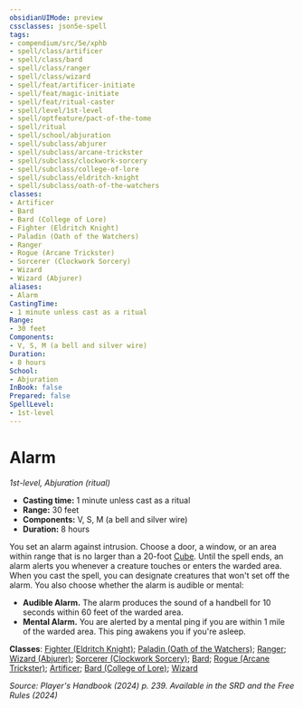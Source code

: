 ```yaml
---
obsidianUIMode: preview
cssclasses: json5e-spell
tags:
- compendium/src/5e/xphb
- spell/class/artificer
- spell/class/bard
- spell/class/ranger
- spell/class/wizard
- spell/feat/artificer-initiate
- spell/feat/magic-initiate
- spell/feat/ritual-caster
- spell/level/1st-level
- spell/optfeature/pact-of-the-tome
- spell/ritual
- spell/school/abjuration
- spell/subclass/abjurer
- spell/subclass/arcane-trickster
- spell/subclass/clockwork-sorcery
- spell/subclass/college-of-lore
- spell/subclass/eldritch-knight
- spell/subclass/oath-of-the-watchers
classes:
- Artificer
- Bard
- Bard (College of Lore)
- Fighter (Eldritch Knight)
- Paladin (Oath of the Watchers)
- Ranger
- Rogue (Arcane Trickster)
- Sorcerer (Clockwork Sorcery)
- Wizard
- Wizard (Abjurer)
aliases:
- Alarm
CastingTime: 
- 1 minute unless cast as a ritual
Range:
- 30 feet
Components:
- V, S, M (a bell and silver wire)
Duration:
- 8 hours
School:
- Abjuration
InBook: false
Prepared: false
SpellLevel:
- 1st-level
---
```

# Alarm
*1st-level, Abjuration (ritual)*  


- **Casting time:** 1 minute unless cast as a ritual
- **Range:** 30 feet
- **Components:** V, S, M (a bell and silver wire)
- **Duration:** 8 hours

You set an alarm against intrusion. Choose a door, a window, or an area within range that is no larger than a 20-foot [Cube](/3-Mechanics/CLI/variant-rules/cube-area-of-effect-xphb.md). Until the spell ends, an alarm alerts you whenever a creature touches or enters the warded area. When you cast the spell, you can designate creatures that won't set off the alarm. You also choose whether the alarm is audible or mental:

- **Audible Alarm.** The alarm produces the sound of a handbell for 10 seconds within 60 feet of the warded area.  
- **Mental Alarm.** You are alerted by a mental ping if you are within 1 mile of the warded area. This ping awakens you if you're asleep.  

**Classes**: [Fighter (Eldritch Knight)](/3-Mechanics/CLI/lists/list-spells-classes-eldritch-knight-xphb.md "subclass=XPHB;class=XPHB"); [Paladin (Oath of the Watchers)](/3-Mechanics/CLI/lists/list-spells-classes-oath-of-the-watchers-tce.md "subclass=TCE;class=XPHB"); [Ranger](/3-Mechanics/CLI/lists/list-spells-classes-ranger.md); [Wizard (Abjurer)](/3-Mechanics/CLI/lists/list-spells-classes-abjurer-xphb.md "subclass=XPHB;class=XPHB"); [Sorcerer (Clockwork Sorcery)](/3-Mechanics/CLI/lists/list-spells-classes-clockwork-sorcery-xphb.md "subclass=XPHB;class=XPHB"); [Bard](/3-Mechanics/CLI/lists/list-spells-classes-bard.md); [Rogue (Arcane Trickster)](/3-Mechanics/CLI/lists/list-spells-classes-arcane-trickster-xphb.md "subclass=XPHB;class=XPHB"); [Artificer](/3-Mechanics/CLI/lists/list-spells-classes-artificer.md); [Bard (College of Lore)](/3-Mechanics/CLI/lists/list-spells-classes-college-of-lore-xphb.md "subclass=XPHB;class=XPHB"); [Wizard](/3-Mechanics/CLI/lists/list-spells-classes-wizard.md)

*Source: Player's Handbook (2024) p. 239. Available in the <span title='Systems Reference Document (5.2)'>SRD</span> and the Free Rules (2024)*